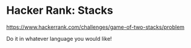 # Hacker Rank: Stacks

https://www.hackerrank.com/challenges/game-of-two-stacks/problem

Do it in whatever language you would like!